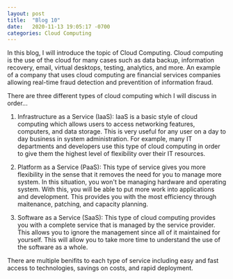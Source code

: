 ```yaml
---
layout: post
title:  "Blog 10"
date:   2020-11-13 19:05:17 -0700
categories: Cloud Computing
---
```


In this blog, I will introduce the topic of Cloud Computing. Cloud computing is the use of the cloud for many cases such as data backup, information recovery, email, virtual desktops, testing, analytics, and more. An example of a company that uses cloud computing are financial services companies allowing real-time fraud detection and preventition of information fraud.

There are three different types of cloud computing which I will discuss in order...

1. Infrastructure as a Service (IaaS): IaaS is a basic style of cloud computing which allows users to access networking features, computers, and data storage. This is very useful for any user on a day to day business in system administration. For example, many IT departments and developers use this type of cloud computing in order to give them the highest level of flexibility over their IT resources.

2. Platform as a Service (PaaS): This type of service gives you more flexibility in the sense that it removes the need for you to manage more system. In this situation, you won't be managing hardware and operating system. With this, you will be able to put more work into applications and development. This provides you with the most efficiency through maitenance, patching, and capacity planning.

3. Software as a Service (SaaS): This type of cloud computing provides  you with a complete service that is managed by the service provider. This allows you to ignore the management since all of it maintained for yourself. This will allow you to take more time to understand the use of the software as a whole.


There are multiple benifits to each type of service including easy and fast access to technologies, savings on costs, and rapid deployment. 
